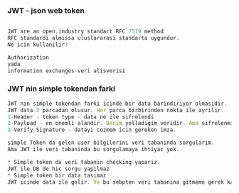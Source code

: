 ### JWT - json web token

```jsx

JWT are an open,industry standart RFC 7519 method
RFC standardi almissa uluslararasi standarta uygundur.
Ne icin kullanilir?

Authorization
yada
information exchanges-veri alisverisi

```

### JWT nin simple tokendan farki

```jsx
JWT nin simple tokendan farki icinde bir data barindiriyor olmasidir.
JWT data 3 parcadan olusur. Her parca birbirinden nokta ile ayrilir.
1-Header - token type - data ne ile sifrelendi
2-Payload - en onemli alandir. Benim yolladigim veridir. Ama sifrelenmis halidir.
3-Verify Signature - datayi cozmem icin gereken imza.

simple Token da gelen user bilgilerini veri tabaninda sorgularim.
Ama JWT ile veri tabaninda bu sorgulamaya ihtiyac yok.

* Simple token da veri tabanin checking yapariz.
JWT ile DB de hic sorgu yapilmaz
* Simple token bir data tasimaz
JWT icinde data ile gelir. Ve bu sebpten veri tabanina gitmeme gerek kalmiyor.
```

###

```jsx

```

###

```jsx

```

###

```jsx

```

###

```jsx

```
